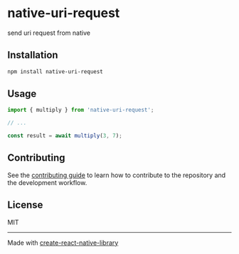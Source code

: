 # native-uri-request

send uri request from native

## Installation

```sh
npm install native-uri-request
```

## Usage

```js
import { multiply } from 'native-uri-request';

// ...

const result = await multiply(3, 7);
```

## Contributing

See the [contributing guide](CONTRIBUTING.md) to learn how to contribute to the repository and the development workflow.

## License

MIT

---

Made with [create-react-native-library](https://github.com/callstack/react-native-builder-bob)
